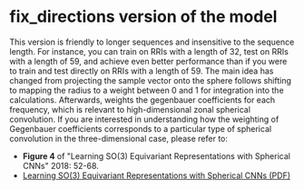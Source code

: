# fix_directions version of the model

This version is friendly to longer sequences and insensitive to the sequence length. For instance, you can train on RRIs with a length of 32, test on RRIs with a length of 59, and achieve even better performance than if you were to train and test directly on RRIs with a length of 59. 
The main idea has changed from projecting the sample vector onto the sphere follows shifting to mapping the radius to a weight between 0 and 1 for integration into the calculations. Afterwards, weights the gegenbauer coefficients for each frequency, which is relevant to high-dimensional zonal spherical convolution. If you are interested in understanding how the weighting of Gegenbauer coefficients corresponds to a particular type of spherical convolution in the three-dimensional case, please refer to:

- **Figure 4** of "Learning SO(3) Equivariant Representations with Spherical CNNs" 2018: 52-68.
- [Learning SO(3) Equivariant Representations with Spherical CNNs (PDF)](https://arxiv.org/pdf/1711.06721.pdf)
